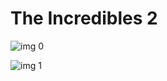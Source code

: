 # The Incredibles 2

![img 0](https://i.imgur.com/mDv9d9K.jpg)

![img 1](https://i.imgur.com/tq85hpt.png)


